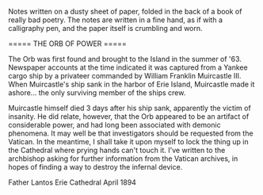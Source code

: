 ﻿Notes written on a dusty sheet of paper, folded in the back of a book of really bad poetry.  The notes are written in a fine hand, as if with a calligraphy pen, and the paper itself is crumbling and worn.






===== THE ORB OF POWER =====


The Orb was first found and brought to the Island in the summer of '63.  Newspaper accounts at the time indicated it was captured from a Yankee cargo ship by a privateer commanded by William Franklin Muircastle III.  When Muircastle's ship sank in the harbor of Erie Island, Muircastle made it ashore... the only surviving member of the ships crew.


Muircastle himself died 3 days after his ship sank, apparently the victim of insanity. He did relate, however, that the Orb appeared to be an artifact of considerable power, and had long been associated with demonic phenomena.   It may well be that investigators should be requested from the Vatican.  In the meantime, I shall take it upon myself to lock the thing up in the Cathedral where prying hands can't touch it. I've written to the archbishop asking for further information from the Vatican archives, in hopes of finding a way to destroy the infernal device.


Father Lantos
Erie Cathedral
April 1894